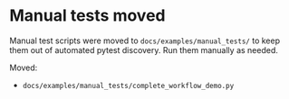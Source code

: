 Manual tests moved
===================

Manual test scripts were moved to `docs/examples/manual_tests/` to keep them out
of automated pytest discovery. Run them manually as needed.

Moved:
- `docs/examples/manual_tests/complete_workflow_demo.py`
